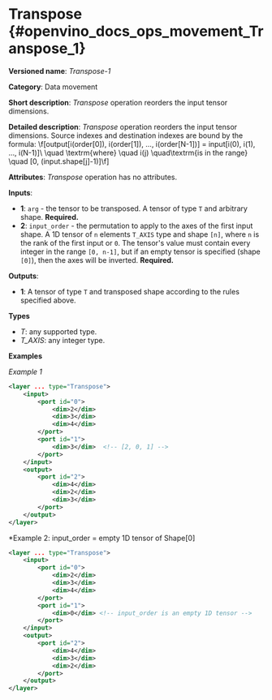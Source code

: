# Transpose {#openvino_docs_ops_movement_Transpose_1}

**Versioned name**: *Transpose-1*

**Category**: Data movement

**Short description**: *Transpose* operation reorders the input tensor dimensions.

**Detailed description**: *Transpose* operation reorders the input tensor dimensions. Source indexes and destination indexes are bound by the formula: 
\f[output[i(order[0]), i(order[1]), ..., i(order[N-1])] = input[i(0), i(1), ..., i(N-1)]\\ \quad \textrm{where} \quad i(j) \quad\textrm{is in the range} \quad [0, (input.shape[j]-1)]\f]


**Attributes**: *Transpose* operation has no attributes.

**Inputs**:

* **1**: `arg` - the tensor to be transposed. A tensor of type `T` and arbitrary shape. **Required.**
* **2**: `input_order` - the permutation to apply to the axes of the first input shape. A 1D tensor of `n` elements `T_AXIS` type and shape `[n]`, where `n` is the rank of the first input or `0`. The tensor's value must contain every integer in the range `[0, n-1]`, but if an empty tensor is specified (shape `[0]`), then the axes will be inverted. **Required.**

**Outputs**:

*   **1**: A tensor of type `T` and transposed shape according to the rules specified above.

**Types**

* *T*: any supported type.
* *T_AXIS*: any integer type.


**Examples**

*Example 1*

```xml
<layer ... type="Transpose">
    <input>
        <port id="0">
            <dim>2</dim>
            <dim>3</dim>
            <dim>4</dim>
        </port>
        <port id="1">
            <dim>3</dim>  <!-- [2, 0, 1] -->
        </port>
    </input>
    <output>
        <port id="2">
            <dim>4</dim>
            <dim>2</dim>
            <dim>3</dim>
        </port>
    </output>
</layer>
```

*Example 2: input_order = empty 1D tensor of Shape[0]

```xml
<layer ... type="Transpose">
    <input>
        <port id="0">
            <dim>2</dim>
            <dim>3</dim>
            <dim>4</dim>
        </port>
        <port id="1">
            <dim>0</dim> <!-- input_order is an empty 1D tensor -->
        </port>
    </input>
    <output>         
        <port id="2">
            <dim>4</dim>
            <dim>3</dim>
            <dim>2</dim>
        </port>
    </output>
</layer>
```